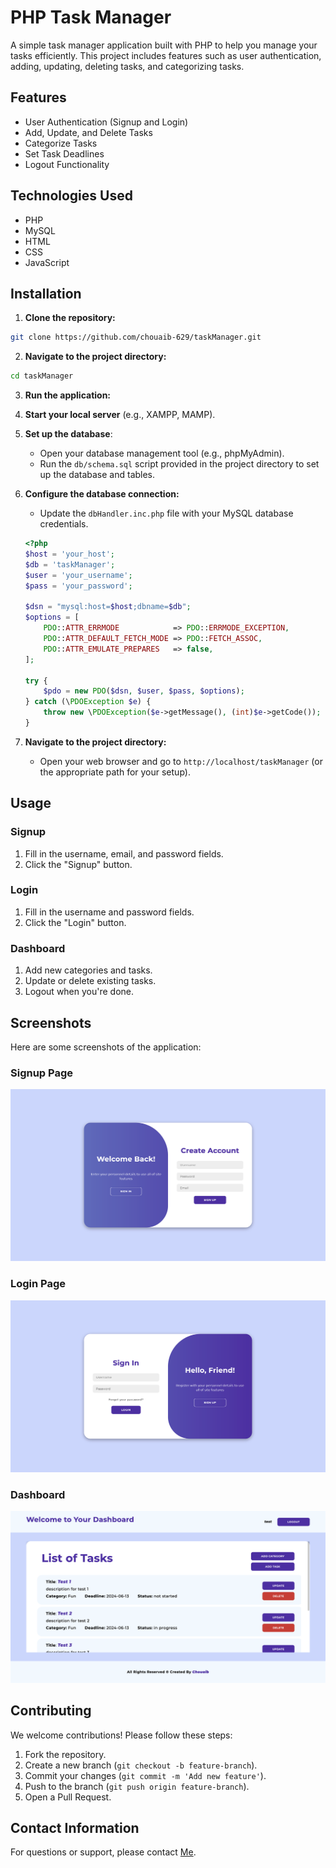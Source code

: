 # PHP Task Manager

A simple task manager application built with PHP to help you manage your tasks efficiently. This project includes features such as user authentication, adding, updating, deleting tasks, and categorizing tasks.

## Features

- User Authentication (Signup and Login)
- Add, Update, and Delete Tasks
- Categorize Tasks
- Set Task Deadlines
- Logout Functionality

## Technologies Used

- PHP
- MySQL
- HTML
- CSS
- JavaScript

## Installation

1. **Clone the repository:**

```bash
git clone https://github.com/chouaib-629/taskManager.git
```

2. **Navigate to the project directory:**

```bash
cd taskManager
``` 

3. **Run the application:**

1. **Start your local server** (e.g., XAMPP, MAMP).
2. **Set up the database**:
    - Open your database management tool (e.g., phpMyAdmin).
    - Run the `db/schema.sql` script provided in the project directory to set up the database and tables.
3. **Configure the database connection:**
    - Update the `dbHandler.inc.php` file with your MySQL database credentials.

    ```php
    <?php
    $host = 'your_host';
    $db = 'taskManager';
    $user = 'your_username';
    $pass = 'your_password';

    $dsn = "mysql:host=$host;dbname=$db";
    $options = [
        PDO::ATTR_ERRMODE            => PDO::ERRMODE_EXCEPTION,
        PDO::ATTR_DEFAULT_FETCH_MODE => PDO::FETCH_ASSOC,
        PDO::ATTR_EMULATE_PREPARES   => false,
    ];

    try {
        $pdo = new PDO($dsn, $user, $pass, $options);
    } catch (\PDOException $e) {
        throw new \PDOException($e->getMessage(), (int)$e->getCode());
    }
    ```
4. **Navigate to the project directory:** 
    - Open your web browser and go to `http://localhost/taskManager` (or the appropriate path for your setup).

## Usage

### Signup

1. Fill in the username, email, and password fields.
2. Click the "Signup" button.

### Login

1. Fill in the username and password fields.
2. Click the "Login" button.

### Dashboard

1. Add new categories and tasks.
2. Update or delete existing tasks.
3. Logout when you're done.

## Screenshots

Here are some screenshots of the application:

### Signup Page
![Signup Page](screenshots/signup.png)

### Login Page
![Login Page](screenshots/login.png)

### Dashboard
![Dashboard](screenshots/dashboard.png)

## Contributing

We welcome contributions! Please follow these steps:

1. Fork the repository.
2. Create a new branch (`git checkout -b feature-branch`).
3. Commit your changes (`git commit -m 'Add new feature'`).
4. Push to the branch (`git push origin feature-branch`).
5. Open a Pull Request.

## Contact Information

For questions or support, please contact [Me](mailto:chouaiba629@gmail.com).